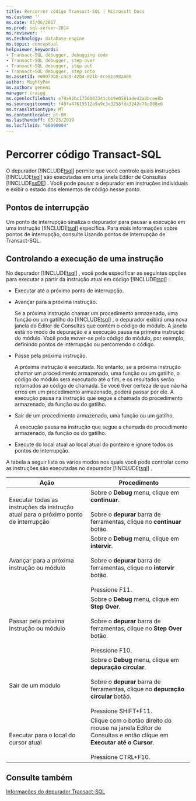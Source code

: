 ```yaml
---
title: Percorrer código Transact-SQL | Microsoft Docs
ms.custom: ''
ms.date: 03/06/2017
ms.prod: sql-server-2014
ms.reviewer: ''
ms.technology: database-engine
ms.topic: conceptual
helpviewer_keywords:
- Transact-SQL debugger, debugging code
- Transact-SQL debugger, step over
- Transact-SQL debugger, step out
- Transact-SQL debugger, step into
ms.assetid: e09079b8-c4c9-42b4-821b-4ce81a98a086
author: MightyPen
ms.author: genemi
manager: craigg
ms.openlocfilehash: e79a92bc1756003341cbb9e0581ade42a2bcee8b
ms.sourcegitcommit: f40fa47619512a9a9c3e3258fda3242c76c008e6
ms.translationtype: MT
ms.contentlocale: pt-BR
ms.lasthandoff: 05/23/2019
ms.locfileid: "66090004"
---
```

# <a name="step-through-transact-sql-code"></a>Percorrer código Transact-SQL
  O depurador [!INCLUDE[tsql](../../includes/tsql-md.md)] permite que você controle quais instruções [!INCLUDE[tsql](../../includes/tsql-md.md)] são executadas em uma janela Editor de Consultas [!INCLUDE[ssDE](../../includes/ssde-md.md)] . Você pode pausar o depurador em instruções individuais e exibir o estado dos elementos de código nesse ponto.  
  
## <a name="breakpoints"></a>Pontos de interrupção  
 Um ponto de interrupção sinaliza o depurador para pausar a execução em uma instrução [!INCLUDE[tsql](../../includes/tsql-md.md)] específica. Para mais informações sobre pontos de interrupção, consulte Usando pontos de interrupção de Transact-SQL.  
  
## <a name="controlling-statement-execution"></a>Controlando a execução de uma instrução  
 No depurador [!INCLUDE[tsql](../../includes/tsql-md.md)] , você pode especificar as seguintes opções para executar a partir da instrução atual em código [!INCLUDE[tsql](../../includes/tsql-md.md)] :  
  
-   Executar até o próximo ponto de interrupção.  
  
-   Avançar para a próxima instrução.  
  
     Se a próxima instrução chamar um procedimento armazenado, uma função ou um gatilho do [!INCLUDE[tsql](../../includes/tsql-md.md)] , o depurador exibirá uma nova janela do Editor de Consultas que contém o código do módulo. A janela está no modo de depuração e a execução pausa na primeira instrução do módulo. Você pode mover-se pelo código do módulo, por exemplo, definindo pontos de interrupção ou percorrendo o código.  
  
-   Passe pela próxima instrução.  
  
     A próxima instrução é executada. No entanto, se a próxima instrução chamar um procedimento armazenado, uma função ou um gatilho, o código do módulo será executado até o fim, e os resultados serão retornados ao código de chamada. Se você tiver certeza de que não há erros em um procedimento armazenado, poderá passar por ele. A execução pausa na instrução que segue a chamada do procedimento armazenado, da função ou do gatilho.  
  
-   Sair de um procedimento armazenado, uma função ou um gatilho.  
  
     A execução pausa na instrução que segue a chamada do procedimento armazenado, da função ou do gatilho.  
  
-   Execute do local atual ao local atual do ponteiro e ignore todos os pontos de interrupção.  
  
 A tabela a seguir lista os vários modos nos quais você pode controlar como as instruções são executadas  no depurador [!INCLUDE[tsql](../../includes/tsql-md.md)] .  
  
|Ação|Procedimento|  
|------------|---------------|  
|Executar todas as instruções da instrução atual para o próximo ponto de interrupção|Sobre o **Debug** menu, clique em **continuar**.<br /><br /> Sobre o **depurar** barra de ferramentas, clique no **continuar** botão.|  
|Avançar para a próxima instrução ou módulo|Sobre o **Debug** menu, clique em **intervir**.<br /><br /> Sobre o **depurar** barra de ferramentas, clique no **intervir** botão.<br /><br /> Pressione F11.|  
|Passar pela próxima instrução ou módulo|Sobre o **Debug** menu, clique em **Step Over**.<br /><br /> Sobre o **depurar** barra de ferramentas, clique no **Step Over** botão.<br /><br /> Pressione F10.|  
|Sair de um módulo|Sobre o **Debug** menu, clique em **depuração circular**.<br /><br /> Sobre o **depurar** barra de ferramentas, clique no **depuração circular** botão.<br /><br /> Pressione SHIFT+F11.|  
|Executar para o local do cursor atual|Clique com o botão direito do mouse na janela Editor de Consultas e então clique em **Executar até o Cursor**.<br /><br /> Pressione CTRL+F10.|  
  
## <a name="see-also"></a>Consulte também  
 [Informações do depurador Transact-SQL](transact-sql-debugger-information.md)  
  
  
